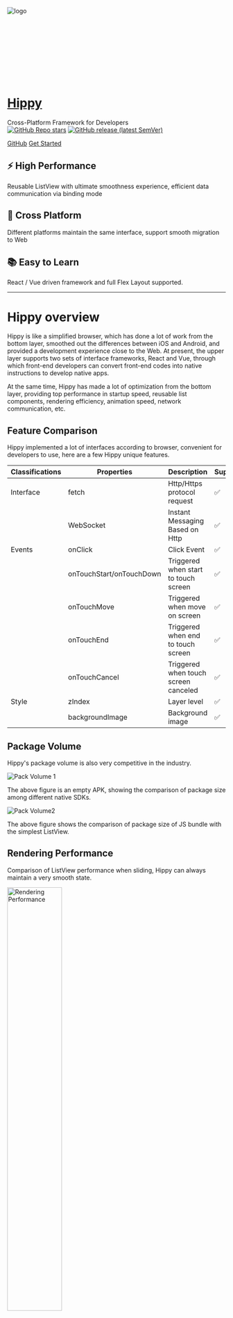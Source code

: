 <div id='custom-homepage'>
    <div><img alt="logo" data-origin="_media/hippy-logo.png" src="/_media/hippy-logo.png" style="min-width: 165px;min-height: 165px;max-height: 22vh;max-width: 22vw"></div>
    <div class="custom-homepage-container">
        <h1 id="hippy">
            <a class="anchor" data-id="hippy" href="#/?id=hippy">
                <span>Hippy</span>
            </a>
        </h1>
        <div class="sub-title"><span>Cross-Platform Framework for Developers</span></div>
        <a href="https://github.com/Tencent/Hippy/stargazers" rel="noopener" target="_blank"><img
                alt="GitHub Repo stars" src="https://img.shields.io/github/stars/Tencent/Hippy?color=50c52a"></a>
        <a href="https://github.com/Tencent/Hippy/releases"
           rel="noopener" target="_blank">
            <img
                alt="GitHub release (latest SemVer)"
                data-origin="https://img.shields.io/github/v/release/Tencent/Hippy"
                src="https://img.shields.io/github/v/release/Tencent/Hippy" />
        </a>
        <p class="btn-container">
            <a href="//github.com/Tencent/Hippy" rel="noopener" target="_blank">GitHub</a>
            <a href="#/guide/integration">Get Started</a>
        </p>
    </div>
    <div class="features">
        <div class="feature"><h2>⚡ High Performance</h2>
            <p>Reusable ListView with ultimate smoothness experience, efficient data communication via binding mode</p></div>
        <div class="feature"><h2>📱 Cross Platform</h2>
            <p>Different platforms maintain the same interface, support smooth migration to Web</p></div>
        <div class="feature"><h2>📚 Easy to Learn</h2>
            <p>React / Vue driven framework and full Flex Layout supported.</p></div>
    </div>
</div>
<hr>

# Hippy overview

Hippy is like a simplified browser, which has done a lot of work from the bottom layer, smoothed out the differences between iOS and Android, and provided a development experience close to the Web. At present, the upper layer supports two sets of interface frameworks, React and Vue, through which front-end developers can convert front-end codes into native instructions to develop native apps.

At the same time, Hippy has made a lot of optimization from the bottom layer, providing top performance in startup speed, reusable list components, rendering efficiency, animation speed, network communication, etc.

## Feature Comparison

Hippy implemented a lot of interfaces according to browser, convenient for developers to use, here are a few Hippy unique features.

| Classifications| Properties                     | Description                     | Support|
| ---- | ------------------------ | ------------------------ | -------- |
| Interface|  fetch                    | Http/Https protocol request      | ✅    |
|      | WebSocket                | Instant Messaging Based on Http | ✅   |
| Events|  onClick                  | Click Event                 | ✅    |
|      | onTouchStart/onTouchDown | Triggered when start to touch screen             | ✅   |
|      | onTouchMove              | Triggered when move on screen             | ✅   |
|      | onTouchEnd               | Triggered when end to touch screen             | ✅   |
|      | onTouchCancel            | Triggered when touch screen canceled           | ✅   |
| Style|  zIndex                   | Layer level                 | ✅    |
|      | backgroundImage          | Background image                | ✅   |

## Package Volume

Hippy's package volume is also very competitive in the industry.

![Pack Volume 1](assets/img/baodaxiao.png)

The above figure is an empty APK, showing the comparison of package size among different native SDKs.

![Pack Volume2](assets/img/jsbao.png)

The above figure shows the comparison of package size of JS bundle with the simplest ListView.

## Rendering Performance

Comparison of ListView performance when sliding, Hippy can always maintain a very smooth state.

<img src="assets/img/listxingneng.png" alt="Rendering Performance" width="50%"/>

## Memory Consumption

In terms of memory consumption, Hippy has a slight advantage when initializing the List, and the difference in memory consumption is getting bigger and bigger after sliding a few screens.

![Memory footprint](assets/img/listmeicun.png)

## Web-like development experience

Hippy has also made a lot of optimizations in the development experience, including but not limited to onClick, onTouch series touch screen events like browsers, simpler animation schemes, hippy-vue provides full compatibility with Vue, etc.

## Who Using it

<div style="display:flex;flex-direction:row;flex-wrap:wrap;justify-content:flex-start">
 <span style="display:flex;flex-direction:column;justify-content:flex-start;align-items: center;margin: 20px">
  <img src="//pp.myapp.com/ma_icon/0/icon_11384_1543315194/128" alt="QQ Brower" width="50"/>
  <p style="font-size:16px"><a target="_blank" style="text-decoration:none;color:#34495e" href="https://mb.qq.com/" title="QQ Brower">QQ Browser</a></p>
 </span>
 <span style="display:flex;flex-direction:column;justify-content:flex-start;align-items: center;margin: 20px">
  <img src="//pp.myapp.com/ma_icon/0/icon_6633_1603250105/128" width="50" alt="Mobile QQ" />
  <p style="font-size:16px"><a target="_blank" style="text-decoration:none;color:#34495e" href="https://im.qq.com/mobileqq/" title="Mobile QQ">Mobile QQ</a></p>
 </span>
 <span style="display:flex;flex-direction:column;justify-content:flex-start;align-items: center;margin: 20px">
  <img src="//pp.myapp.com/ma_icon/0/icon_5613_1660103898/96" width="50" alt="Tencent News" />
  <p style="font-size:16px"><a target="_blank" style="text-decoration:none;color:#34495e" href="https://news.qq.com/mobile/" title="Tencent News">Tencent News</a></p>
 </span>
 <span style="display:flex;flex-direction:column;justify-content:flex-start;align-items: center;margin: 20px">
  <img src="//pp.myapp.com/ma_icon/0/icon_10966186_1533019715/128" alt="WeSing" width="50" />
  <p style="font-size:16px">
  <a target="_blank" style="text-decoration:none;color:#34495e" href="https://kg.qq.com/html/contest/kg-intro.html" title="WeSing">WeSing</a>
  </p>
 </span>
 <span style="display:flex;flex-direction:column;justify-content:flex-start;align-items: center;margin: 20px">
  <img src="//pp.myapp.com/ma_icon/0/icon_6259_1533003792/128" width="50" alt="QQ Music" />
  <p style="font-size:16px">
  <a target="_blank" style="text-decoration:none;color:#34495e" href="https://y.qq.com/download/download.html" title="QQ Music">QQ Music</a>
  </p>
 </span>
 <span style="display:flex;flex-direction:column;justify-content:flex-start;align-items: center;margin: 20px">
  <img src="//pp.myapp.com/ma_icon/0/icon_10237_1659521178/256" width="50" alt="Tencent Map" />
  <p style="font-size:16px"><a target="_blank" style="text-decoration:none;color:#34495e" href="https://map.qq.com/mobile/index.html" title="Tencent Map">Tencent Map</a></p>
</span>
<span style="display:flex;flex-direction:column;justify-content:flex-start;align-items: center;margin: 20px">
  <img src="//pp.myapp.com/ma_icon/0/icon_42287337_1659540466/96" width="50" alt="Camps of Kings" />
  <p style="font-size:16px">
  <a target="_blank" style="text-decoration:none;color:#34495e" href="https://sj.qq.com/myapp/detail.htm?apkName=com.tencent.gamehelper.smoba" title="Camps of Kings">Camps of Kings</a>
  </p>
 </span>
 <span style="display:flex;flex-direction:column;justify-content:flex-start;align-items: center;margin: 20px">
  <img src="//pp.myapp.com/ma_icon/0/icon_54036620_1658836879/96" width="50" alt="shanxian" />
  <p style="font-size:16px"><a target="_blank" style="text-decoration:none;color:#34495e" href="https://shanxian.qq.com/" title="shanxian">ShanXian</a></p>
</span>
 <span style="display:flex;flex-direction:column;justify-content:flex-start;align-items: center;margin: 20px">
  <img src="assets/img/tv.png" width="50" alt="Tencent TV" />
  <p style="font-size:16px">
  <a target="_blank" style="text-decoration:none;color:#34495e" href="https://tv.qq.com/" title="Tencent TV">Tencent TV</a>
  </p>
 </span>
 <span style="display:flex;flex-direction:column;justify-content:flex-start;align-items: center;margin: 20px">
  <img src="//pp.myapp.com/ma_icon/0/icon_54136949_1658385381/256" width="50" alt="Tencent Start(TV)" />
  <p style="font-size:16px">
  <a target="_blank" style="text-decoration:none;color:#34495e" href="https://start.qq.com/download.html?terminal=tv" title="Tencent Start(TV)">Tencent Start(TV)</a>
  </p>
 </span>
 <span style="display:flex;flex-direction:column;justify-content:flex-start;align-items: center;margin: 20px">
  <img src="//pp.myapp.com/ma_icon/0/icon_10261931_1551433926/128" width="50" alt="Weishi" />
  <p style="font-size:16px">
  <a target="_blank" style="text-decoration:none;color:#34495e" href="https://weishi.qq.com/" title="Weishi">Weishi</a>
  </p>
 </span>
 <span style="display:flex;flex-direction:column;justify-content:flex-start;align-items: center;margin: 20px">
  <img src="//pp.myapp.com/ma_icon/0/icon_5848_1558087382/128" width="50" alt="Tencent App Market" />
  <p style="font-size:16px">
  <a target="_blank" style="text-decoration:none;color:#34495e" href="https://www.myapp.com" title="Tencent App Market">Tencent App Market</a>
  </p>
 </span>
 <span style="display:flex;flex-direction:column;justify-content:flex-start;align-items: center;margin: 20px">
  <img src="//pp.myapp.com/ma_icon/0/icon_52775028_1660135770/256" width="50" alt="Tencent Wealth Management" />
  <p style="font-size:16px">
  <a target="_blank" style="text-decoration:none;color:#34495e" href="https://a.app.qq.com/o/simple.jsp?pkgname=com.tencent.fortuneplat" title="Tencent Wealth Management">Tencent WM</a>
  </p>
 </span>
 <span style="display:flex;flex-direction:column;justify-content:flex-start;align-items: center;margin: 20px">
  <img src="//pp.myapp.com/ma_icon/0/icon_206354_1558415148/128" width="50" alt="Tencent ZXG App" />
  <p style="font-size:16px">
  <a target="_blank" style="text-decoration:none;color:#34495e" href="https://sj.qq.com/myapp/detail.htm?apkName=com.tencent.portfolio" title="Tencent ZXG App">Tencent ZXG App</a>
  </p>
 </span>
 <span style="display:flex;flex-direction:column;justify-content:flex-start;align-items: center;margin: 20px">
  <img src="//pp.myapp.com/ma_icon/0/icon_42270933_1551941158/128" width="50" alt="NOW Live" />
  <p style="font-size:16px">
  <a target="_blank" style="text-decoration:none;color:#34495e" href="https://now.qq.com/" title="NOW Live">NOW Live</a>
  </p>
 </span>
 <span style="display:flex;flex-direction:column;justify-content:flex-start;align-items: center;margin: 20px">
  <img src="//pp.myapp.com/ma_icon/0/icon_52445834_1548053409/128" width="50" alt=">Tencent Joy Club" />
  <p style="font-size:16px">
  <a target="_blank" style="text-decoration:none;color:#34495e" href="https://xinyue.qq.com" title=">Tencent Joy Club">Tencent Joy Club</a>
  </p>
 </span>
 <span style="display:flex;flex-direction:column;justify-content:flex-start;align-items: center;margin: 20px">
  <img src="//pp.myapp.com/ma_icon/0/icon_12259403_1545708417/128" width="50" alt="Wi-Fi Butler" />
   <p style="font-size:16px">
  <a target="_blank" style="text-decoration:none;color:#34495e" href="https://wifi.qq.com/" title="Wi-Fi Butler">Wi-Fi Butler</a>
  </p>
 </span>
 <span style="display:flex;flex-direction:column;justify-content:flex-start;align-items: center;margin: 20px">
  <img src="//pp.myapp.com/ma_icon/0/icon_52754761_1557837008/128" width="50" alt="DaFeng App" />
  <p style="font-size:16px">
  <a target="_blank" style="text-decoration:none;color:#34495e" href="https://www.dafenghk.com/hk_web/download.shtml" title="DaFeng App">DaFeng App</a>
  </p>
 </span>
 <span style="display:flex;flex-direction:column;justify-content:flex-start;align-items: center;margin: 20px">
  <img src="//pp.myapp.com/ma_icon/0/icon_52797852_1545191305/128" width="50" alt="Tencent OM" />
  <p style="font-size:16px">
  <a target="_blank" style="text-decoration:none;color:#34495e" href="https://android.myapp.com/myapp/detail.htm?apkName=com.tencent.omapp" title="Tencent OM">Tencent OM</a>
  </p>
 </span>
 <span style="display:flex;flex-direction:column;justify-content:flex-start;align-items: center;margin: 20px">
  <img src="assets/img/voov.png" width="50" alt="VOOV Live" />
  <p style="font-size:16px">
  <a target="_blank" style="text-decoration:none;color:#34495e" href="https://www.voovlive.com/" title="VOOV Live">VOOV Live</a>
  </p>
 </span>
 </div>

## Team Contribution

<div style="display:flex;flex-direction:row;flex-wrap:wrap;justify-content:flex-start">
 <span style="display:flex;flex-direction:column;justify-content:flex-start;align-items: center;width:130px;margin:5px 10px 5px 10px">
  <img src="//pp.myapp.com/ma_icon/0/icon_10966186_1533019715/128" width="50" alt="TME WeSing Team" />
  <p style="font-size:16px">TME WeSing Team</p>
 </span>
 <span style="display:flex;flex-direction:column;justify-content:flex-start;align-items: center;width:130px;margin:5px 10px 5px 10px">
  <img src="//pp.myapp.com/ma_icon/0/icon_6259_1533003792/128" width="50" alt="TME QQ Music Team" />
  <p style="font-size:16px">TME QQ Music Team</p>
 </span>
 <span style="display:flex;flex-direction:column;justify-content:flex-start;align-items: center;width:130px;margin:5px 10px 5px 10px">
  <img src="//pp.myapp.com/ma_icon/0/icon_52754761_1555775310/96" width="50" alt="CDG Finance Team" />
  <p style="font-size:16px">CDG Finance Team</p>
 </span>
 <span style="display:flex;flex-direction:column;justify-content:flex-start;align-items: center;width:130px;margin:5px 10px 5px 10px">
  <img src="assets/img/qg-team.png" width="50" alt="QGraphics Team" />
  <p style="font-size:16px">QGraphics Team</p>
 </span>
 <span style="display:flex;flex-direction:column;justify-content:flex-start;align-items: center;width:130px;margin:5px 10px 5px 10px">
  <img src="assets/img/IVW_23.png" width="50" alt="IVWEB Team" />
  <p style="font-size:16px">IVWEB Team</p>
 </span>
 <span style="display:flex;flex-direction:column;justify-content:flex-start;align-items: center;width:130px;margin:5px 10px 5px 10px">
  <img src="assets/img/wii-team.png" width="50" alt="Tour Yunnan WII team" />
  <p style="font-size:16px">Tour Yunnan WII team</p>
 </span>
 </div>

## Contributors

<div style="display:flex;flex-direction:row;flex-wrap:wrap;justify-content:flex-start">
 <span style="display:flex;flex-direction:column;justify-content:flex-start;align-items: center;margin: 10px;">
  <img src="//avatars1.githubusercontent.com/u/1575008?s=400&u=fe4f576c0792716f671022158bc16bcafdb591f7&v=4" alt="Super Zheng" width="40" style="border-radius:50%;"/>
  <p style="font-size:16px"><a target="_blank" style="text-decoration:none;color:#34495e" href="https://github.com/medns" title="Super Zheng">Super Zheng</a></p>
 </span>
 <span style="display:flex;flex-direction:column;justify-content:flex-start;align-items: center;margin: 10px;">
  <img src="//avatars2.githubusercontent.com/u/32739?s=60&v=4" alt="xuqingkuang" width="40" style="border-radius:50%;"/>
  <p style="font-size:16px">
  <a target="_blank" style="text-decoration:none;color:#34495e" href="https://github.com/xuqingkuang" title="XQ Kuang">XQ Kuang</a></p>
 </span>
 <span style="display:flex;flex-direction:column;justify-content:flex-start;align-items: center;margin: 10px;">
  <img src="//avatars3.githubusercontent.com/u/41660591?s=60&v=4" alt="siguangli2018" width="40" style="border-radius:50%;"/>
  <p style="font-size:16px"><a target="_blank" style="text-decoration:none;color:#34495e" href="https://github.com/siguangli2018" title="siguangli2018">siguangli2018</a></p>
 </span>
 <span style="display:flex;flex-direction:column;justify-content:flex-start;align-items: center;margin: 10px;">
  <img src="//avatars0.githubusercontent.com/u/4134361?s=60&v=4" alt="luomy" width="40" style="border-radius:50%;"/>
  <p style="font-size:16px"><a target="_blank" style="text-decoration:none;color:#34495e" href="https://github.com/ozonelmy/" title="luomy">luomy</a></p>
 </span>
 <span style="display:flex;flex-direction:column;justify-content:flex-start;align-items: center;margin: 10px;">
  <img src="//avatars3.githubusercontent.com/u/6326472?s=60&v=4" alt="churchill-zhang" width="40" style="border-radius:50%;"/>
  <p style="font-size:16px"><a target="_blank" style="text-decoration:none;color:#34495e" href="https://github.com/churchill-zhang" title="churchill-zhang">churchill-zhang</a></p>
 </span>
 <span style="display:flex;flex-direction:column;justify-content:flex-start;align-items: center;margin: 10px;">
  <img src="//avatars0.githubusercontent.com/u/3583095?s=460&u=39f249007eaee1a2767eba83b5bcc6b313820247&v=4" alt="old kidd" width="40" style="border-radius:50%;"/>
  <p style="font-size:16px"><a target="_blank" style="text-decoration:none;color:#34495e" href="https://github.com/xxs665" title="old kidd">old kidd</a></p>
 </span>
 <span style="display:flex;flex-direction:column;justify-content:flex-start;align-items: center;margin: 10px;">
  <img src="//avatars1.githubusercontent.com/u/12878546?s=460&u=ecc7c69d01b4ba492d30f31a103504333007a27c&v=4" alt="Zoom Chan" width="40" style="border-radius:50%;"/>
  <p style="font-size:16px"><a target="_blank" style="text-decoration:none;color:#34495e" href="https://github.com/zoomchan-cxj" title="Zoom Chan">Zoom Chan</a></p>
 </span>
 <span style="display:flex;flex-direction:column;justify-content:flex-start;align-items: center;margin: 10px;"><img src="//avatars1.githubusercontent.com/u/12274498?s=460&v=4" alt="ilikethese" width="40" style="border-radius:50%;"/>
  <p style="font-size:16px"><a target="_blank" style="text-decoration:none;color:#34495e" href="https://github.com/ilikethese" title="ilikethese">ilikethese</a></p>
  </span>
 <span style="display:flex;flex-direction:column;justify-content:flex-start;align-items: center;margin: 10px;"><img src="//avatars3.githubusercontent.com/u/6027456?s=460&u=11f9f04e7b322b1e7fe5050d6f48210795854b77&v=4" alt="Box Tsang" width="40" style="border-radius:50%;"/>
  <p style="font-size:16px"><a target="_blank" style="text-decoration:none;color:#34495e" href="https://github.com/boxizen" title="Box Tsang">Box Tsang</a></p>
 </span>
 <span style="display:flex;flex-direction:column;justify-content:flex-start;align-items: center;margin: 10px;"><img src="//avatars2.githubusercontent.com/u/19773879?s=460&u=e63253a19e0efe6d30261ab3f70080dc082df8a7&v=4" alt="jerome han" width="40" style="border-radius:50%;"/>
  <p style="font-size:16px"><a target="_blank" style="text-decoration:none;color:#34495e" href="https://github.com/jeromehan" title="jerome han">jerome han</a></p>
 </span>
 <span style="display:flex;flex-direction:column;justify-content:flex-start;align-items: center;margin: 10px;"><img src="//avatars0.githubusercontent.com/u/1677665?s=460&u=cd8e99f28be73cf89e58bf0f520bf6d09f634d03&v=4" alt="tsangint" width="40" style="border-radius:50%;"/><p style="font-size:16px"><a target="_blank" style="text-decoration:none;color:#34495e" href="https://github.com/tsangint" title="tsangint">tsangint</a></p>
 </span>
 <span style="display:flex;flex-direction:column;justify-content:flex-start;align-items: center;margin: 10px;"><img src="//avatars1.githubusercontent.com/u/20040674?s=460&u=019012bab60527f9841eca6086b378d37a04a2ef&v=4" alt="RonkTsang" width="40" style="border-radius:50%;"/><p style="font-size:16px"><a target="_blank" style="text-decoration:none;color:#34495e" href="https://github.com/RonkTsang" title="RonkTsang">RonkTsang</a></p>
 </span>
 <span style="display:flex;flex-direction:column;justify-content:flex-start;align-items: center;margin: 10px;"><img src="//avatars1.githubusercontent.com/u/526008?s=460&v=4" alt="ElfSundae" width="40" style="border-radius:50%;"/><p style="font-size:16px"><a target="_blank" style="text-decoration:none;color:#34495e" href="https://github.com/ElfSundae" title="ElfSundae">Elf Sundae</a></p>
 </span>
 <span style="display:flex;flex-direction:column;justify-content:flex-start;align-items: center;margin: 10px;"><img src="//avatars1.githubusercontent.com/u/6047274?s=460&v=4" alt="zousandian" width="40" style="border-radius:50%;"/><p style="font-size:16px"><a target="_blank" style="text-decoration:none;color:#34495e" href="https://github.com/zousandian" title="zousandian">Three O 'clock.</a></p>
 </span>
 <span style="display:flex;flex-direction:column;justify-content:flex-start;align-items: center;margin: 10px;"><img src="//avatars0.githubusercontent.com/u/5770443?s=460&u=a8bce363477b32f2fd4b3b56807a689ab35422d7&v=4" alt="dequanzhu" width="40" style="border-radius:50%;"/><p style="font-size:16px"><a target="_blank" style="text-decoration:none;color:#34495e" href="https://github.com/dequan1331" title="zousandian">dequanzhu</a></p>
 </span>
 <span style="display:flex;flex-direction:column;justify-content:flex-start;align-items: center;margin: 10px;"><img src="//avatars1.githubusercontent.com/u/1104051?s=460&v=4" alt="kassadin" width="40" style="border-radius:50%;"/><p style="font-size:16px"><a target="_blank" style="text-decoration:none;color:#34495e" href="https://github.com/kassadin" title="kassadin">kassadin</a></p>
 </span>
 <span style="display:flex;flex-direction:column;justify-content:flex-start;align-items: center;margin: 10px;"><img src="//avatars3.githubusercontent.com/u/4516541?s=460&v=4" alt="Arylo Yeung" width="40" style="border-radius:50%;"/><p style="font-size:16px"><a target="_blank" style="text-decoration:none;color:#34495e" href="https://github.com/Arylo" title="Arylo Yeung">Arylo Yeung</a></p>
 </span>
 </div>

## Communication

* [Article Column](https://cloud.tencent.com/developer/column/84006)
* QQ Group: [784894901](//shang.qq.com/wpa/qunwpa?idkey=7bff52aca3aac75a4f1ba96c1844a5e3b62000351890182eb60311542d75fa1a)-click the link to start QQ to join, or copy the group number to join manually.
* QQ Group QR code, use Mobile QQ scan to join.

 ![QQ group QR code](assets/img/qq-group.png)

## Summary

If you're ready, [Getting start to Hippy](guide/integration.md).
